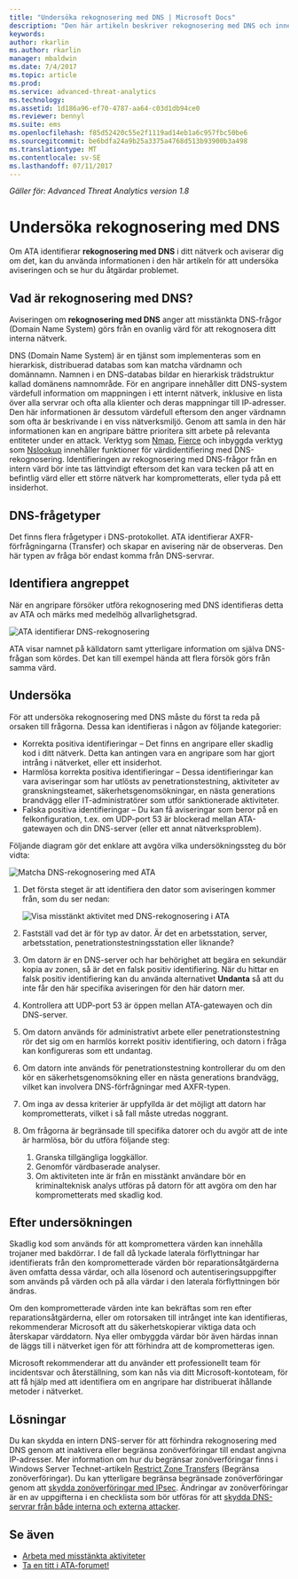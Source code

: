 ```yaml
---
title: "Undersöka rekognosering med DNS | Microsoft Docs"
description: "Den här artikeln beskriver rekognosering med DNS och innehåller instruktioner för hur du hanterar det här hotet när det identifieras av ATA."
keywords: 
author: rkarlin
ms.author: rkarlin
manager: mbaldwin
ms.date: 7/4/2017
ms.topic: article
ms.prod: 
ms.service: advanced-threat-analytics
ms.technology: 
ms.assetid: 1d186a96-ef70-4787-aa64-c03d1db94ce0
ms.reviewer: bennyl
ms.suite: ems
ms.openlocfilehash: f85d52420c55e2f1119ad14eb1a6c957fbc50be6
ms.sourcegitcommit: be6bdfa24a9b25a3375a4768d513b93900b3a498
ms.translationtype: MT
ms.contentlocale: sv-SE
ms.lasthandoff: 07/11/2017
---
```

*Gäller för: Advanced Threat Analytics version 1.8*

# Undersöka rekognosering med DNS
<a id="investigating-reconnaissance-using-dns" class="xliff"></a>

Om ATA identifierar **rekognosering med DNS** i ditt nätverk och aviserar dig om det, kan du använda informationen i den här artikeln för att undersöka aviseringen och se hur du åtgärdar problemet.

## Vad är rekognosering med DNS?
<a id="what-is-reconnaissance-using-dns" class="xliff"></a>

Aviseringen om **rekognosering med DNS** anger att misstänkta DNS-frågor (Domain Name System) görs från en ovanlig värd för att rekognosera ditt interna nätverk.

DNS (Domain Name System) är en tjänst som implementeras som en hierarkisk, distribuerad databas som kan matcha värdnamn och domännamn. Namnen i en DNS-databas bildar en hierarkisk trädstruktur kallad domänens namnområde.
För en angripare innehåller ditt DNS-system värdefull information om mappningen i ett internt nätverk, inklusive en lista över alla servrar och ofta alla klienter och deras mappningar till IP-adresser. Den här informationen är dessutom värdefull eftersom den anger värdnamn som ofta är beskrivande i en viss nätverksmiljö. Genom att samla in den här informationen kan en angripare bättre prioritera sitt arbete på relevanta entiteter under en attack. Verktyg som [Nmap](https://nmap.org/), [Fierce](https://github.com/mschwager/fierce) och inbyggda verktyg som [Nslookup](https://technet.microsoft.com/library/cc725991(v=ws.11).aspx) innehåller funktioner för värdidentifiering med DNS-rekognosering.
Identifieringen av rekognosering med DNS-frågor från en intern värd bör inte tas lättvindigt eftersom det kan vara tecken på att en befintlig värd eller ett större nätverk har komprometterats, eller tyda på ett insiderhot.

## DNS-frågetyper
<a id="dns-query-types" class="xliff"></a>

Det finns flera frågetyper i DNS-protokollet. ATA identifierar AXFR-förfrågningarna (Transfer) och skapar en avisering när de observeras. Den här typen av fråga bör endast komma från DNS-servrar.

## Identifiera angreppet
<a id="discovering-the-attack" class="xliff"></a>

När en angripare försöker utföra rekognosering med DNS identifieras detta av ATA och märks med medelhög allvarlighetsgrad.

![ATA identifierar DNS-rekognosering](./media/dns-recon.png)
 
ATA visar namnet på källdatorn samt ytterligare information om själva DNS-frågan som kördes. Det kan till exempel hända att flera försök görs från samma värd.

## Undersöka
<a id="investigating" class="xliff"></a>

För att undersöka rekognosering med DNS måste du först ta reda på orsaken till frågorna. Dessa kan identifieras i någon av följande kategorier: 
-   Korrekta positiva identifieringar – Det finns en angripare eller skadlig kod i ditt nätverk. Detta kan antingen vara en angripare som har gjort intrång i nätverket, eller ett insiderhot.
-   Harmlösa korrekta positiva identifieringar – Dessa identifieringar kan vara aviseringar som har utlösts av penetrationstestning, aktiviteter av granskningsteamet, säkerhetsgenomsökningar, en nästa generations brandvägg eller IT-administratörer som utför sanktionerade aktiviteter.
-   Falska positiva identifieringar – Du kan få aviseringar som beror på en felkonfiguration, t.ex. om UDP-port 53 är blockerad mellan ATA-gatewayen och din DNS-server (eller ett annat nätverksproblem).

Följande diagram gör det enklare att avgöra vilka undersökningssteg du bör vidta:

![Matcha DNS-rekognosering med ATA](./media/dns-recon-diagram.png)
 
1.  Det första steget är att identifiera den dator som aviseringen kommer från, som du ser nedan:
 
    ![Visa misstänkt aktivitet med DNS-rekognosering i ATA](./media/dns-recon.png)
2.  Fastställ vad det är för typ av dator. Är det en arbetsstation, server, arbetsstation, penetrationstestningsstation eller liknande?
3.  Om datorn är en DNS-server och har behörighet att begära en sekundär kopia av zonen, så är det en falsk positiv identifiering. När du hittar en falsk positiv identifiering kan du använda alternativet **Undanta** så att du inte får den här specifika aviseringen för den här datorn mer.
4. Kontrollera att UDP-port 53 är öppen mellan ATA-gatewayen och din DNS-server.
4.  Om datorn används för administrativt arbete eller penetrationstestning rör det sig om en harmlös korrekt positiv identifiering, och datorn i fråga kan konfigureras som ett undantag.
5.  Om datorn inte används för penetrationstestning kontrollerar du om den kör en säkerhetsgenomsökning eller en nästa generations brandvägg, vilket kan involvera DNS-förfrågningar med AXFR-typen.
6.  Om inga av dessa kriterier är uppfyllda är det möjligt att datorn har komprometterats, vilket i så fall måste utredas noggrant. 
7.  Om frågorna är begränsade till specifika datorer och du avgör att de inte är harmlösa, bör du utföra följande steg:
    1.  Granska tillgängliga loggkällor. 
    2.  Genomför värdbaserade analyser. 
    3.  Om aktiviteten inte är från en misstänkt användare bör en kriminalteknisk analys utföras på datorn för att avgöra om den har komprometterats med skadlig kod.

## Efter undersökningen
<a id="post-investigation" class="xliff"></a>

Skadlig kod som används för att kompromettera värden kan innehålla trojaner med bakdörrar. I de fall då lyckade laterala förflyttningar har identifierats från den komprometterade värden bör reparationsåtgärderna även omfatta dessa värdar, och alla lösenord och autentiseringsuppgifter som används på värden och på alla värdar i den laterala förflyttningen bör ändras. 

Om den komprometterade värden inte kan bekräftas som ren efter reparationsåtgärderna, eller om rotorsaken till intrånget inte kan identifieras, rekommenderar Microsoft att du säkerhetskopierar viktiga data och återskapar värddatorn. Nya eller ombyggda värdar bör även härdas innan de läggs till i nätverket igen för att förhindra att de komprometteras igen. 

Microsoft rekommenderar att du använder ett professionellt team för incidentsvar och återställning, som kan nås via ditt Microsoft-kontoteam, för att få hjälp med att identifiera om en angripare har distribuerat ihållande metoder i nätverket.

## Lösningar
<a id="mitigation" class="xliff"></a>

Du kan skydda en intern DNS-server för att förhindra rekognosering med DNS genom att inaktivera eller begränsa zonöverföringar till endast angivna IP-adresser. Mer information om hur du begränsar zonöverföringar finns i Windows Server Technet-artikeln [Restrict Zone Transfers](https://technet.microsoft.com/library/ee649273(v=ws.10).aspx) (Begränsa zonöverföringar). Du kan ytterligare begränsa begränsade zonöverföringar genom att [skydda zonöverföringar med IPsec](https://technet.microsoft.com/library/ee649192(v=ws.10).aspx). Ändringar av zonöverföringar är en av uppgifterna i en checklista som bör utföras för att [skydda DNS-servrar från både interna och externa attacker](https://technet.microsoft.com/library/cc770432(v=ws.11).aspx).



## Se även
<a id="see-also" class="xliff"></a>
- [Arbeta med misstänkta aktiviteter](working-with-suspicious-activities.md)
- [Ta en titt i ATA-forumet!](https://social.technet.microsoft.com/Forums/security/home?forum=mata)
